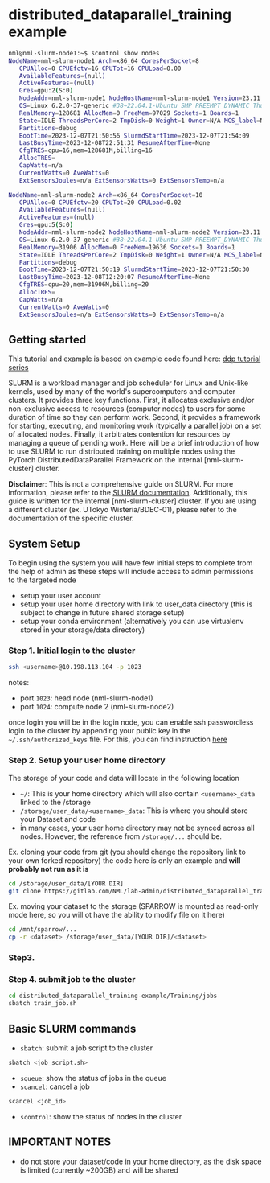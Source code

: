 # distributed_dataparallel_training example

```bash
nml@nml-slurm-node1:~$ scontrol show nodes
NodeName=nml-slurm-node1 Arch=x86_64 CoresPerSocket=8
   CPUAlloc=0 CPUEfctv=16 CPUTot=16 CPULoad=0.00
   AvailableFeatures=(null)
   ActiveFeatures=(null)
   Gres=gpu:2(S:0)
   NodeAddr=nml-slurm-node1 NodeHostName=nml-slurm-node1 Version=23.11.0
   OS=Linux 6.2.0-37-generic #38~22.04.1-Ubuntu SMP PREEMPT_DYNAMIC Thu Nov  2 18:01:13 UTC 2
   RealMemory=128681 AllocMem=0 FreeMem=97029 Sockets=1 Boards=1
   State=IDLE ThreadsPerCore=2 TmpDisk=0 Weight=1 Owner=N/A MCS_label=N/A
   Partitions=debug
   BootTime=2023-12-07T21:50:56 SlurmdStartTime=2023-12-07T21:54:09
   LastBusyTime=2023-12-08T22:51:31 ResumeAfterTime=None
   CfgTRES=cpu=16,mem=128681M,billing=16
   AllocTRES=
   CapWatts=n/a
   CurrentWatts=0 AveWatts=0
   ExtSensorsJoules=n/a ExtSensorsWatts=0 ExtSensorsTemp=n/a

NodeName=nml-slurm-node2 Arch=x86_64 CoresPerSocket=10
   CPUAlloc=0 CPUEfctv=20 CPUTot=20 CPULoad=0.02
   AvailableFeatures=(null)
   ActiveFeatures=(null)
   Gres=gpu:5(S:0)
   NodeAddr=nml-slurm-node2 NodeHostName=nml-slurm-node2 Version=23.11.0
   OS=Linux 6.2.0-37-generic #38~22.04.1-Ubuntu SMP PREEMPT_DYNAMIC Thu Nov  2 18:01:13 UTC 2
   RealMemory=31906 AllocMem=0 FreeMem=19636 Sockets=1 Boards=1
   State=IDLE ThreadsPerCore=2 TmpDisk=0 Weight=1 Owner=N/A MCS_label=N/A
   Partitions=debug
   BootTime=2023-12-07T21:50:19 SlurmdStartTime=2023-12-07T21:50:30
   LastBusyTime=2023-12-08T12:20:07 ResumeAfterTime=None
   CfgTRES=cpu=20,mem=31906M,billing=20
   AllocTRES=
   CapWatts=n/a
   CurrentWatts=0 AveWatts=0
   ExtSensorsJoules=n/a ExtSensorsWatts=0 ExtSensorsTemp=n/a

```

## Getting started

This tutorial and example is based on example code found here: [ddp tutorial series](https://github.com/pytorch/examples/tree/main/distributed/ddp-tutorial-series)

SLURM is a workload manager and job scheduler for Linux and Unix-like kernels, used by many of the world's supercomputers 
and computer clusters. It provides three key functions. First, it allocates exclusive and/or non-exclusive access to resources 
(computer nodes) to users for some duration of time so they can perform work. Second, it provides a framework for starting, 
executing, and monitoring work (typically a parallel job) on a set of allocated nodes. Finally, it arbitrates contention 
for resources by managing a queue of pending work. Here will be a brief introduction of how to use SLURM to run 
distributed training on multiple nodes using the PyTorch DistributedDataParallel Framework on the internal 
[nml-slurm-cluster] cluster.

**Disclaimer**: This is not a comprehensive guide on SLURM. For more information, please refer to the [SLURM documentation](https://slurm.schedmd.com/overview.html). Additionally, this guide is written for the internal [nml-slurm-cluster] cluster. If you are using a different cluster (ex. UTokyo Wisteria/BDEC-01), please refer to the documentation of the specific cluster.

## System Setup
To begin using the system you will have few initial steps to complete from the help of admin as these steps will include 
access to admin permissions to the targeted node
- setup your user account
- setup your user home directory with link to user_data directory (this is subject to change in future shared storage setup)
- setup your conda environment (alternatively you can use virtualenv stored in your storage/data directory)

### Step 1. Initial login to the cluster
```bash
ssh <username>@10.198.113.104 -p 1023
```
notes:
- port `1023`: head node (nml-slurm-node1)
- port `1024`: compute node 2 (nml-slurm-node2) 

once login you will be in the login node, you can enable ssh passwordless login to the cluster by appending your public key
in the `~/.ssh/authorized_keys` file. For this, you can find instruction [here](https://www.ssh.com/academy/ssh/copy-id)


### Step 2. Setup your user home directory
The storage of your code and data will locate in the following location
- `~/`: This is your home directory which will also contain `<username>_data` linked to the /storage
- `/storage/user_data/<username>_data`: This is where you should store your Dataset and code
- in many cases, your user home directory may not be synced across all nodes. However, the reference from `/storage/...`
should be.

Ex. cloning your code from git (you should change the repository link to your own forked repository)
the code here is only an example and **will probably not run as it is**
```bash
cd /storage/user_data/[YOUR DIR]
git clone https://gitlab.com/NML/lab-admin/distributed_dataparallel_training-example.git
```

Ex. moving your dataset to the storage (SPARROW is mounted as read-only mode here, so you will ot have the ability to 
modify file on it here)
```bash
cd /mnt/sparrow/...
cp -r <dataset> /storage/user_data/[YOUR DIR]/<dataset>
```

### Step3. 


### Step 4. submit job to the cluster
```bash
cd distributed_dataparallel_training-example/Training/jobs
sbatch train_job.sh
```


## Basic SLURM commands 
- `sbatch`: submit a job script to the cluster
```bash
sbatch <job_script.sh>
```
- `squeue`: show the status of jobs in the queue
- `scancel`: cancel a job
```bash
scancel <job_id>
```
- `scontrol`: show the status of nodes in the cluster


## IMPORTANT NOTES
- do not store your dataset/code in your home directory, as the disk space is limited (currently ~200GB) and will be shared
